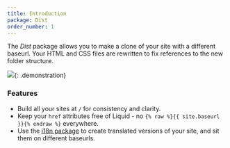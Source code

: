 ```yaml
---
title: Introduction
package: Dist
order_number: 1
---
```

The _Dist_ package allows you to make a clone of your site with a different baseurl. Your HTML and CSS files are rewritten to fix references to the new folder structure.

![](/images/gulp-dist.gif){: .demonstration}

### Features

* Build all your sites at `/` for consistency and clarity.
* Keep your `href` attributes free of Liquid - no `{% raw %}{{ site.baseurl }}{% endraw %}` everywhere.
* Use the [i18n package](/i18n/introduction) to create translated versions of your site, and sit them on different baseurls.
